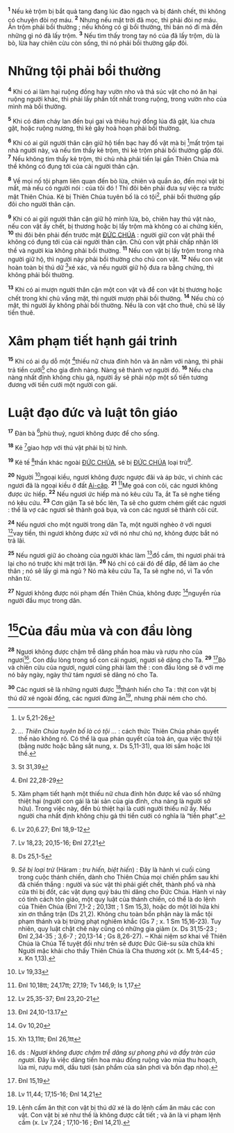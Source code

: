 <sup><b>1</b></sup> Nếu kẻ trộm bị bắt quả tang đang lúc đào ngạch và bị đánh chết, thì không có chuyện đòi nợ máu. <sup><b>2</b></sup> Nhưng nếu mặt trời đã mọc, thì phải đòi nợ máu. Ăn trộm phải bồi thường ; nếu không có gì bồi thường, thì bán nó đi mà đền những gì nó đã lấy trộm. <sup><b>3</b></sup> Nếu tìm thấy trong tay nó của đã lấy trộm, dù là bò, lừa hay chiên cừu còn sống, thì nó phải bồi thường gấp đôi.

# Những tội phải bồi thường

<sup><b>4</b></sup> Khi có ai làm hại ruộng đồng hay vườn nho và thả súc vật cho nó ăn hại ruộng người khác, thì phải lấy phần tốt nhất trong ruộng, trong vườn nho của mình mà bồi thường.

<sup><b>5</b></sup> Khi có đám cháy lan đến bụi gai và thiêu huỷ đồng lúa đã gặt, lúa chưa gặt, hoặc ruộng nương, thì kẻ gây hoả hoạn phải bồi thường.

<sup><b>6</b></sup> Khi có ai gửi người thân cận giữ hộ tiền bạc hay đồ vật mà bị [^1@-e17275c6-e8ab-407f-a8bc-0215c6e6bbd8]mất trộm tại nhà người này, và nếu tìm thấy kẻ trộm, thì kẻ trộm phải bồi thường gấp đôi. <sup><b>7</b></sup> Nếu không tìm thấy kẻ trộm, thì chủ nhà phải tiến lại gần Thiên Chúa mà thề không có đụng tới của cải người thân cận.

<sup><b>8</b></sup> Về mọi nố tội phạm liên quan đến bò lừa, chiên và quần áo, đến mọi vật bị mất, mà nếu có người nói : của tôi đó ! Thì đôi bên phải đưa sự việc ra trước mặt Thiên Chúa. Kẻ bị Thiên Chúa tuyên bố là có tội[^1-e17275c6-e8ab-407f-a8bc-0215c6e6bbd8], phải bồi thường gấp đôi cho người thân cận.

<sup><b>9</b></sup> Khi có ai gửi người thân cận giữ hộ mình lừa, bò, chiên hay thú vật nào, nếu con vật ấy chết, bị thương hoặc bị lấy trộm mà không có ai chứng kiến, <sup><b>10</b></sup> thì đôi bên phải đến trước mặt [ĐỨC CHÚA]() : người giữ con vật phải thề không có đụng tới của cải người thân cận. Chủ con vật phải chấp nhận lời thề và người kia không phải bồi thường. <sup><b>11</b></sup> Nếu con vật bị lấy trộm trong nhà người giữ hộ, thì người này phải bồi thường cho chủ con vật. <sup><b>12</b></sup> Nếu con vật hoàn toàn bị thú dữ [^2@-e17275c6-e8ab-407f-a8bc-0215c6e6bbd8]xé xác, và nếu người giữ hộ đưa ra bằng chứng, thì không phải bồi thường.

<sup><b>13</b></sup> Khi có ai mượn người thân cận một con vật và để con vật bị thương hoặc chết trong khi chủ vắng mặt, thì người mượn phải bồi thường. <sup><b>14</b></sup> Nếu chủ có mặt, thì người ấy không phải bồi thường. Nếu là con vật cho thuê, chủ sẽ lấy tiền thuê.

# Xâm phạm tiết hạnh gái trinh

<sup><b>15</b></sup> Khi có ai dụ dỗ một [^3@-e17275c6-e8ab-407f-a8bc-0215c6e6bbd8]thiếu nữ chưa đính hôn và ăn nằm với nàng, thì phải trả tiền cưới[^2-e17275c6-e8ab-407f-a8bc-0215c6e6bbd8] cho gia đình nàng. Nàng sẽ thành vợ người đó. <sup><b>16</b></sup> Nếu cha nàng nhất định không chịu gả, người ấy sẽ phải nộp một số tiền tương đương với tiền cưới một người con gái.

# Luật đạo đức và luật tôn giáo

<sup><b>17</b></sup> Đàn bà [^4@-e17275c6-e8ab-407f-a8bc-0215c6e6bbd8]phù thuỷ, ngươi không được để cho sống.

<sup><b>18</b></sup> Kẻ [^5@-e17275c6-e8ab-407f-a8bc-0215c6e6bbd8]giao hợp với thú vật phải bị tử hình.

<sup><b>19</b></sup> Kẻ tế [^6@-e17275c6-e8ab-407f-a8bc-0215c6e6bbd8]thần khác ngoài [ĐỨC CHÚA](), sẽ bị [ĐỨC CHÚA]() loại trừ[^3-e17275c6-e8ab-407f-a8bc-0215c6e6bbd8].

<sup><b>20</b></sup> Người [^7@-e17275c6-e8ab-407f-a8bc-0215c6e6bbd8]ngoại kiều, ngươi không được ngược đãi và áp bức, vì chính các ngươi đã là ngoại kiều ở đất [Ai-cập](). <sup><b>21</b></sup> [^8@-e17275c6-e8ab-407f-a8bc-0215c6e6bbd8]Mẹ goá con côi, các ngươi không được ức hiếp. <sup><b>22</b></sup> Nếu ngươi ức hiếp mà nó kêu cứu Ta, ắt Ta sẽ nghe tiếng nó kêu cứu. <sup><b>23</b></sup> Cơn giận Ta sẽ bốc lên, Ta sẽ cho gươm chém giết các ngươi : thế là vợ các ngươi sẽ thành goá bụa, và con các ngươi sẽ thành côi cút.

<sup><b>24</b></sup> Nếu ngươi cho một người trong dân Ta, một người nghèo ở với ngươi [^9@-e17275c6-e8ab-407f-a8bc-0215c6e6bbd8]vay tiền, thì ngươi không được xử với nó như chủ nợ, không được bắt nó trả lãi.

<sup><b>25</b></sup> Nếu ngươi giữ áo choàng của người khác làm [^10@-e17275c6-e8ab-407f-a8bc-0215c6e6bbd8]đồ cầm, thì ngươi phải trả lại cho nó trước khi mặt trời lặn. <sup><b>26</b></sup> Nó chỉ có cái đó để đắp, để làm áo che thân ; nó sẽ lấy gì mà ngủ ? Nó mà kêu cứu Ta, Ta sẽ nghe nó, vì Ta vốn nhân từ.

<sup><b>27</b></sup> Ngươi không được nói phạm đến Thiên Chúa, không được [^11@-e17275c6-e8ab-407f-a8bc-0215c6e6bbd8]nguyền rủa người đầu mục trong dân.

# [^12@-e17275c6-e8ab-407f-a8bc-0215c6e6bbd8]Của đầu mùa và con đầu lòng

<sup><b>28</b></sup> Ngươi không được chậm trễ dâng phần hoa màu và rượu nho của ngươi[^4-e17275c6-e8ab-407f-a8bc-0215c6e6bbd8]. Con đầu lòng trong số con cái ngươi, ngươi sẽ dâng cho Ta. <sup><b>29</b></sup> [^13@-e17275c6-e8ab-407f-a8bc-0215c6e6bbd8]Bò và chiên cừu của ngươi, ngươi cũng phải làm thế : con đầu lòng sẽ ở với mẹ nó bảy ngày, ngày thứ tám ngươi sẽ dâng nó cho Ta.

<sup><b>30</b></sup> Các ngươi sẽ là những người được [^14@-e17275c6-e8ab-407f-a8bc-0215c6e6bbd8]thánh hiến cho Ta : thịt con vật bị thú dữ xé ngoài đồng, các ngươi đừng ăn[^5-e17275c6-e8ab-407f-a8bc-0215c6e6bbd8], nhưng phải ném cho chó.

[^1-e17275c6-e8ab-407f-a8bc-0215c6e6bbd8]: _... Thiên Chúa tuyên bố là có tội ..._ : cách thức Thiên Chúa phán quyết thế nào không rõ. Có thể là qua phán quyết của toà án, qua việc thử tội (bằng nước hoặc bằng sắt nung, x. Ds 5,11-31), qua lời sấm hoặc lời thề.

[^2-e17275c6-e8ab-407f-a8bc-0215c6e6bbd8]: Xâm phạm tiết hạnh một thiếu nữ chưa đính hôn được kể vào số những thiệt hại (người con gái là tài sản của gia đình, cha nàng là người sở hữu). Trong việc này, đền bù thiệt hại là cưới người thiếu nữ ấy. Nếu người cha nhất định không chịu gả thì tiền cưới có nghĩa là “tiền phạt”.

[^3-e17275c6-e8ab-407f-a8bc-0215c6e6bbd8]: _Sẽ bị loại trừ_ (Häram : _tru hiến, biệt hiến_) : Đây là hành vi cuối cùng trong cuộc thánh chiến, dành cho Thiên Chúa mọi chiến phẩm sau khi đã chiến thắng : người và súc vật thì phải giết chết, thành phố và nhà cửa thì bị đốt, các vật dụng quý báu thì dâng cho Đức Chúa. Hành vi này có tính cách tôn giáo, một quy luật của thánh chiến, có thể là do lệnh của Thiên Chúa (Đnl 7,1-2 ; 20,13tt ; 1 Sm 15,3), hoặc do một lời hứa khi xin ơn thắng trận (Ds 21,2). Không chu toàn bổn phận này là mắc tội phạm thánh và bị trừng phạt nghiêm khắc (Gs 7 ; x. 1 Sm 15,16-23). Tuy nhiên, quy luật chặt chẽ này cũng có những gia giảm (x. Ds 31,15-23 ; Đnl 2,34-35 ; 3,6-7 ; 20,13-14 ; Gs 8,26-27). – Khái niệm sơ khai về Thiên Chúa là Chúa Tể tuyệt đối như trên sẽ được Đức Giê-su sửa chữa khi Người mặc khải cho thấy Thiên Chúa là Cha thương xót (x. Mt 5,44-45 ; x. Kn 1,13).

[^4-e17275c6-e8ab-407f-a8bc-0215c6e6bbd8]: ds : _Ngươi không được chậm trễ dâng sự phong phú và đầy tràn của ngươi_. Đây là việc dâng tiến hoa màu đồng ruộng vào mùa thu hoạch, lúa mì, rượu mới, dầu tươi (sản phẩm của sân phơi và bồn đạp nho).

[^5-e17275c6-e8ab-407f-a8bc-0215c6e6bbd8]: Lệnh cấm ăn thịt con vật bị thú dữ xé là do lệnh cấm ăn máu các con vật. Con vật bị xé như thế là không được cắt tiết ; và ăn là vi phạm lệnh cấm (x. Lv 7,24 ; 17,10-16 ; Đnl 14,21).

[^1@-e17275c6-e8ab-407f-a8bc-0215c6e6bbd8]: Lv 5,21-26

[^2@-e17275c6-e8ab-407f-a8bc-0215c6e6bbd8]: St 31,39

[^3@-e17275c6-e8ab-407f-a8bc-0215c6e6bbd8]: Đnl 22,28-29

[^4@-e17275c6-e8ab-407f-a8bc-0215c6e6bbd8]: Lv 20,6.27; Đnl 18,9-12

[^5@-e17275c6-e8ab-407f-a8bc-0215c6e6bbd8]: Lv 18,23; 20,15-16; Đnl 27,21

[^6@-e17275c6-e8ab-407f-a8bc-0215c6e6bbd8]: Ds 25,1-5

[^7@-e17275c6-e8ab-407f-a8bc-0215c6e6bbd8]: Lv 19,33

[^8@-e17275c6-e8ab-407f-a8bc-0215c6e6bbd8]: Đnl 10,18tt; 24,17tt; 27,19; Tv 146,9; Is 1,17

[^9@-e17275c6-e8ab-407f-a8bc-0215c6e6bbd8]: Lv 25,35-37; Đnl 23,20-21

[^10@-e17275c6-e8ab-407f-a8bc-0215c6e6bbd8]: Đnl 24,10-13.17

[^11@-e17275c6-e8ab-407f-a8bc-0215c6e6bbd8]: Gv 10,20

[^12@-e17275c6-e8ab-407f-a8bc-0215c6e6bbd8]: Xh 13,11tt; Đnl 26,1tt

[^13@-e17275c6-e8ab-407f-a8bc-0215c6e6bbd8]: Đnl 15,19

[^14@-e17275c6-e8ab-407f-a8bc-0215c6e6bbd8]: Lv 11,44; 17,15-16; Đnl 14,21
